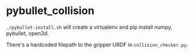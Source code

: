 # pybullet_collision

`./pybullet-install.sh` will create a virtualenv and pip install numpy, pybullet, open3d.  

There's a hardcoded filepath to the gripper URDF in `collision_checker.py`. 
